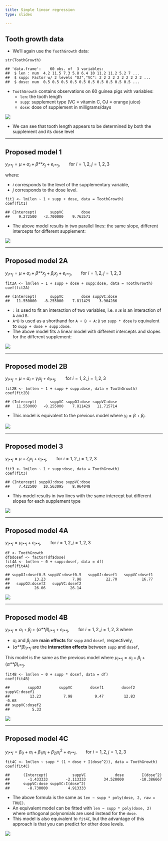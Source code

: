 ```yaml
---
title: Simple linear regression
type: slides

---
```

## Tooth growth data

-   We’ll again use the `ToothGrowth` data:

<!-- -->

    str(ToothGrowth)

    ## 'data.frame':    60 obs. of  3 variables:
    ##  $ len : num  4.2 11.5 7.3 5.8 6.4 10 11.2 11.2 5.2 7 ...
    ##  $ supp: Factor w/ 2 levels "OJ","VC": 2 2 2 2 2 2 2 2 2 2 ...
    ##  $ dose: num  0.5 0.5 0.5 0.5 0.5 0.5 0.5 0.5 0.5 0.5 ...

-   `ToothGrowth` contains observations on 60 guinea pigs with
    variables:
    -   `len`: the tooth length
    -   `supp`: supplement type (VC = vitamin C, OJ = orange juice)
    -   `dose`: dose of supplement in milligrams/days

<img src="images/chapter8-03/tooth-plot0-1.png" style="display: block; margin: auto;" />

-   We can see that tooth length appears to be determined by both the
    supplement and its dose level

---

## Proposed model 1

*y*<sub>*i**j*</sub> = *μ* + *α*<sub>*i*</sub> + *β**x*<sub>*j*</sub> + *e*<sub>*i**j*</sub>,   for *i* = 1, 2, *j* = 1, 2, 3

where:

-   *i* corresponds to the level of the supplementary variable,
-   *j* corresponds to the dose level.

<!-- -->

    fit1 <- lm(len ~ 1 + supp + dose, data = ToothGrowth)
    coef(fit1)

    ## (Intercept)      suppVC        dose 
    ##    9.272500   -3.700000    9.763571

-   The above model results in two parallel lines: the same slope,
    different intercepts for different supplement:

<img src="images/chapter8-03/tooth-plot1-1.png" style="display: block; margin: auto;" />

---

## Proposed model 2A

*y*<sub>*i**j*</sub> = *μ* + *α*<sub>*i*</sub> + *β**x*<sub>*j*</sub> + *β*<sub>*i*</sub>*x*<sub>*j*</sub> + *e*<sub>*i**j*</sub>,   for *i* = 1, 2, *j* = 1, 2, 3

    fit2A <- lm(len ~ 1 + supp + dose + supp:dose, data = ToothGrowth)
    coef(fit2A)

    ## (Intercept)      suppVC        dose suppVC:dose 
    ##   11.550000   -8.255000    7.811429    3.904286

-   `:` is used to fit an interaction of two variables, i.e. `A:B` is an
    interaction of `A` and `B`.
-   `A*B` is used as a shorthand for `A + B + A:B` so `supp * dose` is
    equivalent to `supp + dose + supp:dose`.
-   The above model fits a linear model with different intercepts and
    slopes for the different supplement:

<img src="images/chapter8-03/tooth-plot2A-1.png" style="display: block; margin: auto;" />

---

## Proposed model 2B

*y*<sub>*i**j*</sub> = *μ* + *α*<sub>*i*</sub> + *γ*<sub>*i*</sub>*x*<sub>*j*</sub> + *e*<sub>*i**j*</sub>,   for *i* = 1, 2, *j* = 1, 2, 3

    fit2B <- lm(len ~ 1 + supp + supp:dose, data = ToothGrowth)
    coef(fit2B)

    ## (Intercept)      suppVC suppOJ:dose suppVC:dose 
    ##   11.550000   -8.255000    7.811429   11.715714

-   This model is equivalent to the previous model where
    *γ*<sub>*i*</sub> = *β* + *β*<sub>*i*</sub>.

<img src="images/chapter8-03/tooth-plot2B-1.png" style="display: block; margin: auto;" />

---

## Proposed model 3

*y*<sub>*i**j*</sub> = *μ* + *ζ*<sub>*i*</sub>*x*<sub>*j*</sub> + *e*<sub>*i**j*</sub>,   for *i* = 1, 2, *j* = 1, 2, 3

    fit3 <- lm(len ~ 1 + supp:dose, data = ToothGrowth)
    coef(fit3)

    ## (Intercept) suppOJ:dose suppVC:dose 
    ##    7.422500   10.563095    8.964048

-   This model results in two lines with the same intercept but
    different slopes for each supplement type

<img src="images/chapter8-03/tooth-plot3-1.png" style="display: block; margin: auto;" />

---

## Proposed model 4A

*y*<sub>*i**j*</sub> = *μ*<sub>*i**j*</sub> + *e*<sub>*i**j*</sub>,   for *i* = 1, 2, *j* = 1, 2, 3

    df <- ToothGrowth
    df$dosef <- factor(df$dose)
    fit4A <- lm(len ~ 0 + supp:dosef, data = df)
    coef(fit4A)

    ## suppOJ:dosef0.5 suppVC:dosef0.5   suppOJ:dosef1   suppVC:dosef1 
    ##           13.23            7.98           22.70           16.77 
    ##   suppOJ:dosef2   suppVC:dosef2 
    ##           26.06           26.14

<img src="images/chapter8-03/tooth-plot4A-1.png" style="display: block; margin: auto;" />

---

## Proposed model 4B

*y*<sub>*i**j*</sub> = *α*<sub>*i*</sub> + *β*<sub>*j*</sub> + (*α**β*)<sub>*i**j*</sub> + *e*<sub>*i**j*</sub>,   for *i* = 1, 2, *j* = 1, 2, 3
where

-   *α*<sub>*i*</sub> and *β*<sub>*j*</sub> are **main effects** for
    `supp` and `dosef`, respectively,
-   (*α**β*)<sub>*i**j*</sub> are the **interaction effects** between
    `supp` and `dosef`,

This model is the same as the previous model where
*μ*<sub>*i**j*</sub> = *α*<sub>*i*</sub> + *β*<sub>*j*</sub> + (*α**β*)<sub>*i**j*</sub>.

    fit4B <- lm(len ~ 0 + supp * dosef, data = df)
    coef(fit4B)

    ##        suppOJ        suppVC        dosef1        dosef2 suppVC:dosef1 
    ##         13.23          7.98          9.47         12.83         -0.68 
    ## suppVC:dosef2 
    ##          5.33

<img src="images/chapter8-03/tooth-plot4B-1.png" style="display: block; margin: auto;" />

---

## Proposed model 4C

*y*<sub>*i**j*</sub> = *β*<sub>0</sub> + *α*<sub>*i*</sub> + *β*<sub>1*i*</sub>*x*<sub>*j*</sub> + *β*<sub>2*i*</sub>*x*<sub>*j*</sub><sup>2</sup> + *e*<sub>*i**j*</sub>,   for *i* = 1, 2, *j* = 1, 2, 3

    fit4C <- lm(len ~ supp * (1 + dose + I(dose^2)), data = ToothGrowth)
    coef(fit4C)

    ##      (Intercept)           suppVC             dose        I(dose^2) 
    ##        -1.433333        -2.113333        34.520000       -10.386667 
    ##      suppVC:dose suppVC:I(dose^2) 
    ##        -8.730000         4.913333

-   The above formula is the same as
    `len ~ supp * poly(dose, 2, raw = TRUE)`.
-   An equivalent model can be fitted with `len ~ supp * poly(dose, 2)`
    where orthogonal polynomials are used instead for the `dose`.
-   This model is also equivalent to `fit4C`, but the advantage of this
    approach is that you can predict for other dose levels.

<img src="images/chapter8-03/tooth-plot4C-1.png" style="display: block; margin: auto;" />
